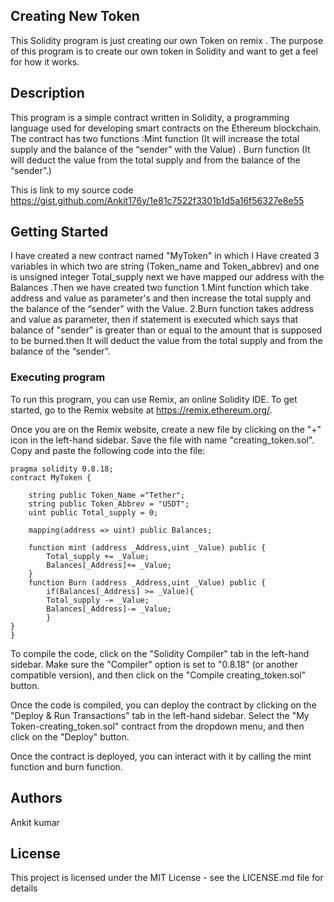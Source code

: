 ## Creating New Token 

This Solidity program is just creating our own Token on remix . The purpose of this program is to create our own token in Solidity and want to get a feel for how it works.

## Description

This program is a simple contract written in Solidity, a programming language used for developing smart contracts on the Ethereum blockchain. The contract has two functions :Mint function (It will increase the total supply and the balance of the “sender” with the Value) . Burn function (It will deduct the value from the total supply and from the balance of the “sender”.) 

This is link to my source code https://gist.github.com/Ankit176y/1e81c7522f3301b1d5a16f56327e8e55

## Getting Started
I have created a new contract named "MyToken" in which I Have created 3 variables in which two are string (Token_name and Token_abbrev) and one is unsigned integer Total_supply next we have mapped our address with the Balances .Then we have created two function 1.Mint function which take address and value as parameter's and then increase the total supply and the balance of the “sender” with the Value.
2.Burn function takes address and value as parameter, then if statement is executed which says that balance of "sender" is greater than or equal to the amount that is supposed to be burned.then It will deduct the value from the total supply and from the balance of the “sender”.

### Executing program

To run this program, you can use Remix, an online Solidity IDE. To get started, go to the Remix website at https://remix.ethereum.org/.

Once you are on the Remix website, create a new file by clicking on the "+" icon in the left-hand sidebar. Save the file with name "creating_token.sol". Copy and paste the following code into the file:


    pragma solidity 0.8.18;
    contract MyToken {

        string public Token_Name ="Tether";
        string public Token_Abbrev = "USDT";
        uint public Total_supply = 0;

        mapping(address => uint) public Balances;

        function mint (address _Address,uint _Value) public {
            Total_supply += _Value;
            Balances[_Address]+= _Value;
        }
        function Burn (address _Address,uint _Value) public {
            if(Balances[_Address] >= _Value){
            Total_supply -= _Value;
            Balances[_Address]-= _Value;
            }
    }
    }
To compile the code, click on the "Solidity Compiler" tab in the left-hand sidebar. Make sure the "Compiler" option is set to "0.8.18" (or another compatible version), and then click on the "Compile creating_token.sol" button.

Once the code is compiled, you can deploy the contract by clicking on the "Deploy & Run Transactions" tab in the left-hand sidebar. Select the "My Token-creating_token.sol" contract from the dropdown menu, and then click on the "Deploy" button.

Once the contract is deployed, you can interact with it by calling the mint function and burn function. 

## Authors

Ankit kumar


## License

This project is licensed under the MIT License - see the LICENSE.md file for details
